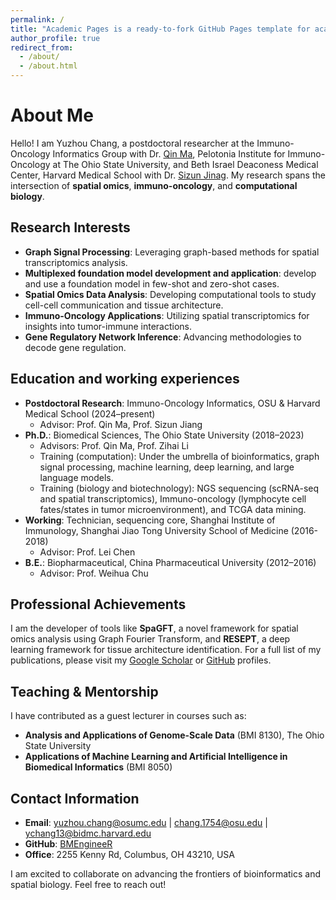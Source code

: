 ```yaml
---
permalink: /
title: "Academic Pages is a ready-to-fork GitHub Pages template for academic personal websites"
author_profile: true
redirect_from: 
  - /about/
  - /about.html
---
```


# About Me

Hello! I am Yuzhou Chang, a postdoctoral researcher at the Immuno-Oncology Informatics Group with Dr. [Qin Ma](https://u.osu.edu/bmbl/), Pelotonia Institute for Immuno-Oncology at The Ohio State University, and Beth Israel Deaconess Medical Center, Harvard Medical School with Dr. [Sizun Jinag](https://sizunjianglab.com/). My research spans the intersection of **spatial omics**, **immuno-oncology**, and **computational biology**.

## Research Interests

- **Graph Signal Processing**: Leveraging graph-based methods for spatial transcriptomics analysis.
- **Multiplexed foundation model development and application**: develop and use a foundation model in few-shot and zero-shot cases.
- **Spatial Omics Data Analysis**: Developing computational tools to study cell-cell communication and tissue architecture.
- **Immuno-Oncology Applications**: Utilizing spatial transcriptomics for insights into tumor-immune interactions.
- **Gene Regulatory Network Inference**: Advancing methodologies to decode gene regulation.

## Education and working experiences

- **Postdoctoral Research**: Immuno-Oncology Informatics, OSU & Harvard Medical School (2024–present)
  - Advisor: Prof. Qin Ma, Prof. Sizun Jiang  
- **Ph.D.**: Biomedical Sciences, The Ohio State University (2018–2023)
  - Advisors: Prof. Qin Ma, Prof. Zihai Li
  - Training (computation): Under the umbrella of bioinformatics, graph signal processing, machine learning, deep learning, and large language models.
  - Training (biology and biotechnology): NGS sequencing (scRNA-seq and spatial transcriptomics), Immuno-oncology (lymphocyte cell fates/states in tumor microenvironment), and TCGA data mining.
- **Working**: Technician, sequencing core, Shanghai Institute of Immunology, Shanghai Jiao Tong University School of Medicine (2016-2018)
  - Advisor: Prof. Lei Chen
- **B.E.**: Biopharmaceutical, China Pharmaceutical University (2012–2016)
  - Advisor: Prof. Weihua Chu
    
## Professional Achievements

I am the developer of tools like **SpaGFT**, a novel framework for spatial omics analysis using Graph Fourier Transform, and **RESEPT**, a deep learning framework for tissue architecture identification. 
For a full list of my publications, please visit my [Google Scholar](https://scholar.google.com/) or [GitHub](https://github.com/BMEngineeR) profiles.

## Teaching & Mentorship

I have contributed as a guest lecturer in courses such as:
- **Analysis and Applications of Genome-Scale Data** (BMI 8130), The Ohio State University
- **Applications of Machine Learning and Artificial Intelligence in Biomedical Informatics** (BMI 8050)

## Contact Information

- **Email**: yuzhou.chang@osumc.edu | chang.1754@osu.edu | ychang13@bidmc.harvard.edu
- **GitHub**: [BMEngineeR](https://github.com/BMEngineeR)
- **Office**: 2255 Kenny Rd, Columbus, OH 43210, USA

I am excited to collaborate on advancing the frontiers of bioinformatics and spatial biology. Feel free to reach out!

